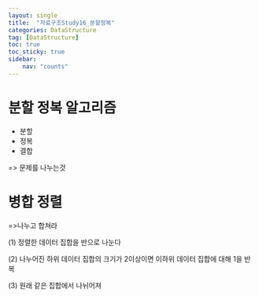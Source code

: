 ```yaml
---
layout: single
title:  "자료구조Study16_분할정복"
categories: DataStructure
tag: [DataStructure]
toc: true
toc_sticky: true
sidebar:
    nav: "counts"
---
```


# 분할 정복 알고리즘

* 분할
* 정복
* 결합
   
=> 문제를 나누는것

# 병합 정렬
   
=>나누고 합쳐라
   
(1) 정렬한 데이터 집합을 반으로 나눈다
   
(2) 나누어진 하위 데이터 집합의 크기가 2이상이면 이하위 데이터 집합에 대해 1을 반복
   
(3) 원래 같은 집합에서 나뉘어져
